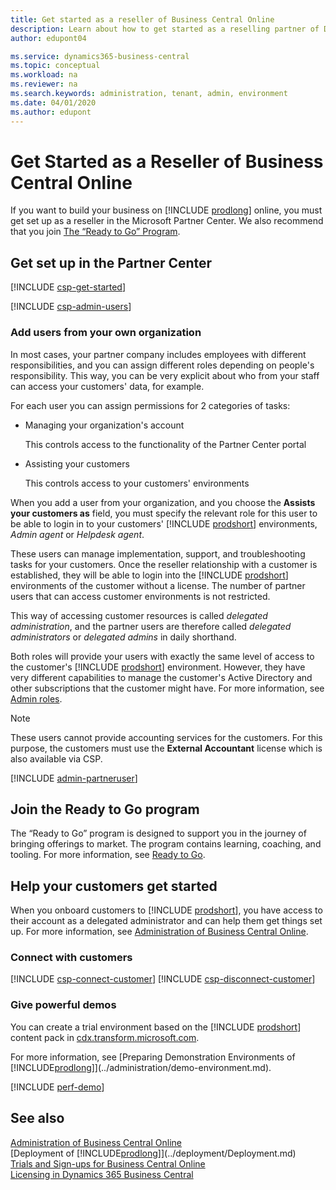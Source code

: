 ```yaml
---
title: Get started as a reseller of Business Central Online
description: Learn about how to get started as a reselling partner of Dynamics 365 Business Central.  
author: edupont04

ms.service: dynamics365-business-central
ms.topic: conceptual
ms.workload: na
ms.reviewer: na
ms.search.keywords: administration, tenant, admin, environment
ms.date: 04/01/2020
ms.author: edupont
---
```


# Get Started as a Reseller of Business Central Online

If you want to build your business on [!INCLUDE [prodlong](../developer/includes/prodlong.md)] online, you must get set up as a reseller in the Microsoft Partner Center. We also recommend that you join [The “Ready to Go” Program](../developer/readiness/readiness-ready-to-go.md).  

## Get set up in the Partner Center

[!INCLUDE [csp-get-started](../developer/includes/csp-get-started.md)]

[!INCLUDE [csp-admin-users](../developer/includes/csp-admin-users.md)]

### Add users from your own organization

In most cases, your partner company includes employees with different responsibilities, and you can assign different roles depending on people's responsibility. This way, you can be very explicit about who from your staff can access your customers' data, for example.

For each user you can assign permissions for 2 categories of tasks: 

- Managing your organization's account

  This controls access to the functionality of the Partner Center portal
- Assisting your customers

  This controls access to your customers' environments

When you add a user from your organization, and you choose the **Assists your customers as** field, you must specify the relevant role for this user to be able to login in to your customers' [!INCLUDE [prodshort](../developer/includes/prodshort.md)] environments, *Admin agent* or *Helpdesk agent*.  

These users can manage implementation, support, and troubleshooting tasks for your customers. Once the reseller relationship with a customer is established, they will be able to login into the [!INCLUDE [prodshort](../developer/includes/prodshort.md)] environments of the customer without a license. The number of partner users that can access customer environments is not restricted.  

This way of accessing customer resources is called *delegated administration*, and the partner users are therefore called *delegated administrators* or *delegated admins* in daily shorthand.  

Both roles will provide your users with exactly the same level of access to the customer's [!INCLUDE [prodshort](../developer/includes/prodshort.md)] environment. However, they have very different capabilities to manage the customer's Active Directory and other subscriptions that the customer might have. For more information, see [Admin roles](/office365/admin/add-users/about-admin-roles?view=o365-worldwide#roles-available-in-the-microsoft-365-admin-center).  

> [!NOTE]
> These users cannot provide accounting services for the customers. For this purpose, the customers must use the **External Accountant** license which is also available via CSP.  

[!INCLUDE [admin-partneruser](../developer/includes/admin-partneruser.md)]

## Join the Ready to Go program

The “Ready to Go” program is designed to support you in the journey of bringing offerings to market. The program contains learning, coaching, and tooling. For more information, see [Ready to Go](../developer/readiness/readiness-ready-to-go.md).  

## Help your customers get started

When you onboard customers to [!INCLUDE [prodshort](../developer/includes/prodshort.md)], you have access to their account as a delegated administrator and can help them get things set up. For more information, see [Administration of Business Central Online](tenant-administration.md).  

### Connect with customers

[!INCLUDE [csp-connect-customer](../developer/includes/csp-connect-customer.md)]
[!INCLUDE [csp-disconnect-customer](../developer/includes/csp-disconnect-customer.md)]

### Give powerful demos

You can create a trial environment based on the [!INCLUDE [prodshort](../developer/includes/prodshort.md)] content pack in [cdx.transform.microsoft.com](https://cdx.transform.microsoft.com/).  

For more information, see [Preparing Demonstration Environments of [!INCLUDE[prodlong](../developer/includes/prodlong.md)]](../administration/demo-environment.md).  

[!INCLUDE [perf-demo](../developer/includes/perf-demo.md)]

## See also

[Administration of Business Central Online](tenant-administration.md)  
[Deployment of [!INCLUDE[prodlong](../developer/includes/prodlong.md)]](../deployment/Deployment.md)  
[Trials and Sign-ups for Business Central Online](../deployment/customer-signup.md)  
[Licensing in Dynamics 365 Business Central](../deployment/licensing.md)  
